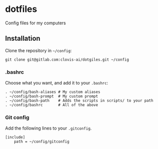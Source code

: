 # dotfiles

Config files for my computers

## Installation

Clone the repository in `~/config`:

    git clone git@gitlab.com:clovis-ai/dotgiles.git ~/config

### .bashrc

Choose what you want, and add it to your `.bashrc`:

    . ~/config/bash-aliases # My custom aliases
    . ~/config/bash-prompt  # My custom prompt
    . ~/config/bash-path    # Adds the scripts in scripts/ to your path
    . ~/config/bashrc       # All of the above

### Git config

Add the following lines to your `.gitconfig`.

    [include]
        path = ~/config/gitconfig
